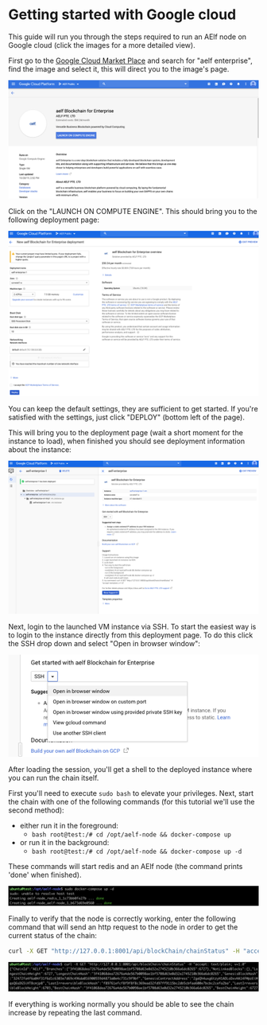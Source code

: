 # Getting started with Google cloud 

This guide will run you through the steps required to run an AElf node on Google cloud (click the images for a more detailed view).

First go to the [Google Cloud Market Place](https://console.cloud.google.com/marketplace)  and search for "aelf enterprise", find the image and select it, this will direct you to the image's page.

<p align="center">
    <img src="gcp-step1.png">
</p>

Click on the "LAUNCH ON COMPUTE ENGINE". This should bring you to the following deployment page:

<p align="center">
    <img src="gcp-step2-b.png">
</p>

You can keep the default settings, they are sufficient to get started. If you're satisfied with the settings, just click "DEPLOY" (bottom left of the page).

This will bring you to the deployment page (wait a short moment for the instance to load), when finished you should see deployment information about the instance:

<p align="center">
    <img src="gcp-deployed.png">
</p>

Next, login to the launched VM instance via SSH. To start the easiest way is to login to the instance directly from this deployment page. To do this click the SSH drop down and select "Open in browser window":

<p align="center">
    <img src="gcp-ssh-select.png">
</p>

After loading the session, you'll get a shell to the deployed instance where you can run the chain itself. 

First you'll need to execute ``sudo bash`` to elevate your privileges.
Next, start the chain with one of the following commands (for this tutorial we'll use the second method):
 - either run it in the foreground: 
   - ```bash root@test:/# cd /opt/aelf-node && docker-compose up```
 - or run it in the background:
   - ```bash root@test:/# cd /opt/aelf-node && docker-compose up -d```

These commands will start redis and an AElf node (the command prints 'done' when finished).

<p align="center">
    <img src="gcp-docker-compose.png">
</p>

Finally to verify that the node is correctly working, enter the following command that will send an http request to the node in order to get the current status of the chain: 

```bash 
curl -X GET "http://127.0.0.1:8001/api/blockChain/chainStatus" -H "accept: text/plain; v=1.0"
```

<p align="center">
    <img src="gcp-curl-chain-stat.png">
</p>

If everything is working normally you should be able to see the chain increase by repeating the last command.
